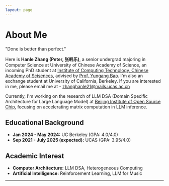 ```yaml
---
layout: page
---
```


# About Me

"Done is better than perfect."

Here is **Hanle Zhang (Peter, 张韩乐)**, a senior undergrad majoring in Computer Science at University of Chinese Academy of Science, an incoming PhD student at [Institute of Computing Technology, Chinese Academy of Scisences](http://english.ict.cas.cn/), advised by [Prof. Yungang Bao](http://english.ict.cas.cn/people/scien/bln/202303/t20230321_328543.html). I'm also an exchange student at University of California, Berkeley. If you are interested in me, please email me at - <zhanghanle21@mails.ucas.ac.cn>

Currently, I'm working on the research of LLM DSA (Domain Specific Architecture for Large Language Model) at [Beijing Institute of Open Source Chip](https://www.bosc.ac.cn/), focusing on accelerating matrix computation in LLM inference.

## Educational Background

- **Jan 2024 - May 2024:** UC Berkeley (GPA: 4.0/4.0)
- **Sep 2021 - July 2025 (expected):** UCAS (GPA: 3.95/4.0)

## Academic Interest

- **Computer Architecture:** LLM DSA, Heterogeneous Computing
- **Artificial Intelligence:** Reinforcement Learning, LLM for Music

---




